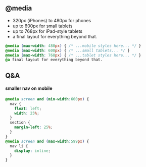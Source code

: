 
## @media

- 320px (iPhones) to 480px for phones
- up to 600px for small tablets
- up to 768px for iPad-style tablets
- a final layout for everything beyond that.

```css
@media (max-width: 480px) { /* ...mobile styles here... */ }
@media (max-width: 600px) { /* ...small tablets... */ }
@media (max-width: 768px) { /* ...tablet styles here... */ }
@a final layout for everything beyond that.
```

## Q&A

#### smaller nav on mobile 

```css  
@media screen and (min-width:600px) {
  nav {
    float: left;
    width: 25%;
  }
  section {
    margin-left: 25%;
  }
}
@media screen and (max-width:599px) {
  nav li {
    display: inline;
  }
}
```